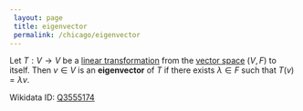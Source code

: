 ```yaml
---
 layout: page
 title: eigenvector
 permalink: /chicago/eigenvector
---
```

Let $T:V\to V$ be a [linear transformation](https://mathgloss.github.io/MathGloss/chicago/linear_transformation) from the [vector space](https://mathgloss.github.io/MathGloss/chicago/vector_space) $(V,F)$ to itself. Then $v \in V$ is an **eigenvector** of $T$ if there exists $\lambda\in F$ such that $T(v) = \lambda v$.

Wikidata ID: [Q3555174](https://www.wikidata.org/wiki/Q3555174)